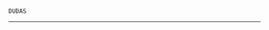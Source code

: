                                                                         DUDAS
-------------------------------------------------------------------------------------------------------------------------------------------------------------------------



